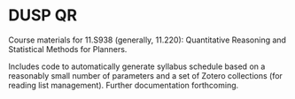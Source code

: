 # DUSP QR

Course materials for 11.S938 (generally, 11.220): Quantitative Reasoning and Statistical Methods for Planners.

Includes code to automatically generate syllabus schedule based on a reasonably small number of parameters and a set of Zotero collections (for reading list management). Further documentation forthcoming.

